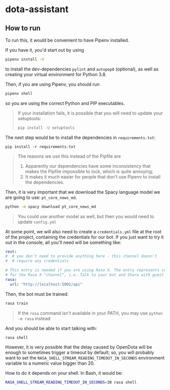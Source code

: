 # dota-assistant

## How to run

To run this, it would be convenient to have Pipenv installed.

If you have it, you'd start out by using

```bash
pipenv install -d
```

to install the dev-dependencies `pylint` and `autopep8` (optional), as well as creating your virtual environment for Python 3.8.

Then, if you are using Pipenv, you should run

```bash
pipenv shell
```

so you are using the correct Python and PIP executables.

> If your installation fails, it is possible that you will need to update your setuptools:
>
> ```bash
> pip install -U setuptools
> ```

The next step would be to install the dependencies in `requirements.txt`:

```
pip install -r requirements.txt
```

> The reasons we use this instead of the Pipfile are
>
> 1. Apparently our dependencies have some inconsistency that makes the Pipfile impossible to lock, which is quite annoying;
> 2. It makes it much easier for people that don't use Pipenv to install the dependencies.

Then, it is very important that we download the Spacy language model we are going to use: `pt_core_news_md`.

```bash
python -m spacy download pt_core_news_md
```

> You could use another model as well, but then you would need to update `config.yml`

At some point, we will also need to create a `credentials.yml` file at the root of the project, containing the credentials for our bot. If you just want to try it out in the console, all you'll need will be something like:

```yaml
rest:
#  # you don't need to provide anything here - this channel doesn't
#  # require any credentials

# This entry is needed if you are using Rasa X. The entry represents credentials
# for the Rasa X "channel", i.e. Talk to your bot and Share with guest testers.
rasa:
  url: "http://localhost:5002/api"
```

Then, the bot must be trained:

```bash
rasa train
```

> If the `rasa` command isn't available in your PATH, you may use `python -m rasa` instead

And you should be able to start talking with:

```bash
rasa shell
```

However, it is very possible that the delay caused by OpenDota will be enough to sometimes trigger a timeout by default; so, you will probably want to set the `RASA_SHELL_STREAM_READING_TIMEOUT_IN_SECONDS` environment variable to a numeric value bigger than 20.

How to do it depends on your shell. In Bash, it would be:

```bash
RASA_SHELL_STREAM_READING_TIMEOUT_IN_SECONDS=30 rasa shell
```
